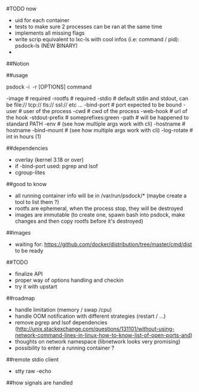 

#TODO now
- uid for each container
- tests to make sure 2 processes can be ran at the same time
- implements all missing flags
- write scrip equivalent to lxc-ls with cool infos (i.e: command / pid): psdock-ls (NEW BINARY)
-

##Notion

##usage

psdock -i <image> -r <rootfs> [OPTIONS] command

-image            # required
-rootfs           # required
-stdio            # default stdin and stdout, can be file:// tcp:// tls:// ssl:// etc ...
-bind-port        # port expected to be bound
-user             # user of the process
-cwd              # cwd of the process
-web-hook         # url of the hook
-stdout-prefix    # someprefixes:green
-path             # will be happened to standard PATH
-env              # (see how multiple args work with cli)
-hostname         # hostname
-bind-mount       # (see how multiple args work with cli)
-log-rotate       # int in hours (1)

##dependencies

- overlay (kernel 3.18 or over)
- if -bind-port used: pgrep and lsof
- cgroup-lites

##good to know

- all running container info will be in /var/run/psdock/* (maybe create a tool to list them ?)
- rootfs are ephemeral, when the process stop, they will be destroyed
- images are immutable (to create one, spawn bash into psdock, make changes and then copy rootfs before it's destroyed)

##images

- waiting for: https://github.com/docker/distribution/tree/master/cmd/dist to be ready

##TODO

- finalize API
- proper way of options handling and checkin
- try it with upstart

##roadmap

- handle limitation (memory / swap /cpu)
- handle OOM notification with different strategies (restart / ...)
- remove pgrep and lsof dependencies (http://unix.stackexchange.com/questions/131101/without-using-network-command-lines-in-linux-how-to-know-list-of-open-ports-and)
- thoughts on network namespace (libnetwork looks very promising)
- possibility to enter a running container ?


##remote stdio client

- stty raw -echo

##how signals are handled
